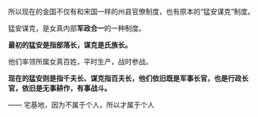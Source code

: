 所以现在的金国不仅有和宋国一样的州县官僚制度，也有原本的“猛安谋克”制度。

猛安谋克，是女真内部**军政合一**的一种制度。

**最初的猛安是指部落长，谋克是氏族长。**

他们率领所属女真百姓，平时生产，战时参战。

**现在的猛安则是指千夫长、谋克指百夫长，他们依旧既是军事长官，也是行政长官，依旧是无事耕作，有事战斗。**

——
宅基地，因为不属于个人，所以才属于个人
